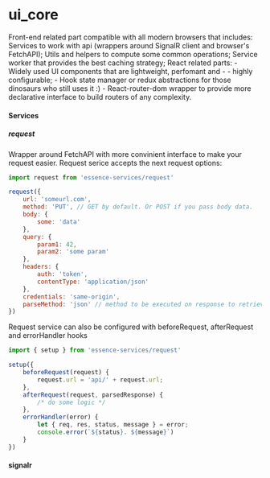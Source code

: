 # ui_core
Front-end related part compatible with all modern browsers that includes:
Services to work with api (wrappers around SignalR client and browser's FetchAPI);
Utils and helpers to compute some common operations;
Service worker that provides the best caching strategy; 
React related parts:
    - Widely used UI components that are lightweight, perfomant and - - highly configurable;
    - Hook state manager or redux abstractions for those dinosaurs who still uses it :)
    - React-router-dom wrapper to provide more declarative interface to build routers of any complexity.

#### Services
##### request
Wrapper around FetchAPI with more convinient interface to make your request easier.
Request serice accepts the next request options:
```js
import request from 'essence-services/request'

request({
    url: 'someurl.com',
    method: 'PUT', // GET by default. Or POST if you pass body data.
    body: {
        some: 'data'
    },
    query: {
        param1: 42,
        param2: 'some param'
    },
    headers: {
        auth: 'token',
        contentType: 'application/json'
    },
    credentials: 'same-origin',
    parseMethod: 'json' // method to be executed on response to retrieve actual data. By default request service sets this prop regarding to response content type
})
```
Request service can also be configured with beforeRequest, afterRequest and errorHandler hooks
```js
import { setup } from 'essence-services/request'

setup({
    beforeRequest(request) {
        request.url = 'api/' + request.url;
    },
    afterRequest(request, parsedResponse) {
        /* do some logic */
    },
    errorHandler(error) {
        let { req, res, status, message } = error;
        console.error(`${status}. ${message}`)
    }
})
```

#### signalr